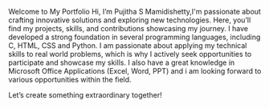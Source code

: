 Welcome to My Portfolio
Hi, I’m Pujitha S Mamidishetty,I'm passionate about crafting innovative solutions and exploring new technologies. Here, you’ll find my projects, skills, and contributions showcasing my journey.
I have developed a strong foundation in several programming languages, including C, HTML, CSS and Python. I am passionate about applying my technical skills to real world problems, which is why I actively seek opportunities to participate and showcase my skills. I also have a great knowledge in Microsoft Office Applications (Excel, Word, PPT) and i am looking forward to various opportunities within the field.

Let’s create something extraordinary together!
